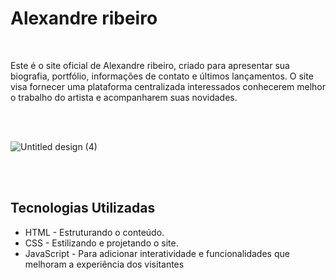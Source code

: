 <h1>Alexandre ribeiro</h1><br>

<p>Este é o site oficial de Alexandre ribeiro, criado para apresentar sua biografia, portfólio, informações de contato e últimos lançamentos. O site visa fornecer uma plataforma centralizada interessados conhecerem melhor o trabalho do artista e acompanharem suas novidades.</p><br><br>

![Untitled design (4)](https://github.com/user-attachments/assets/d3256e8f-885a-4c3f-859e-e44b34b90839)


<br><br><h2>Tecnologias Utilizadas</h2>

<ul>
    <li>HTML - Estruturando o conteúdo.</li>
    <li>CSS - Estilizando e projetando o site.</li>
    <li>JavaScript -  Para adicionar interatividade e funcionalidades que melhoram a experiência dos visitantes</li>
</ul><br>
